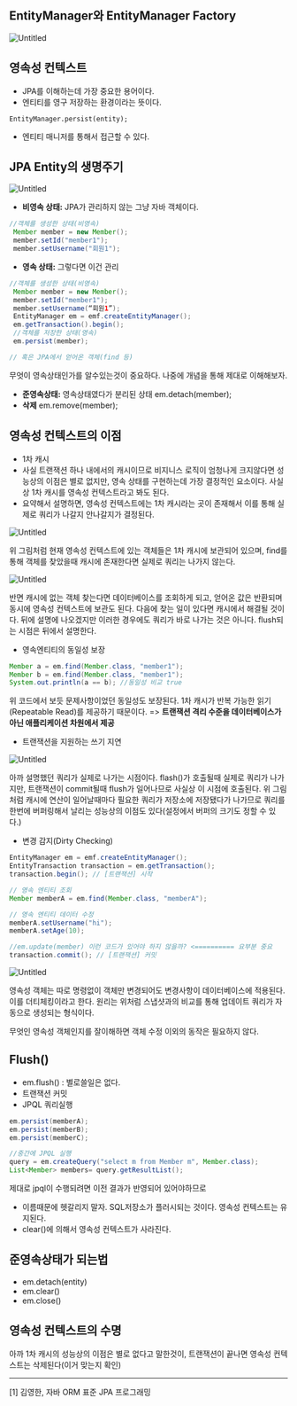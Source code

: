 ## EntityManager와 EntityManager Factory

![Untitled](SpringJPAContext/Untitled.png)

## 영속성 컨텍스트

- JPA를 이해하는데 가장 중요한 용어이다.
- 엔티티를 영구 저장하는 환경이라는 뜻이다.

`EntityManager.persist(entity);`

- 엔티티 매니저를 통해서 접근할 수 있다.

## JPA Entity의 생명주기

![Untitled](SpringJPAContext/Untitled1.png)

- **비영속 상태:** JPA가 관리하지 않는 그냥 자바 객체이다.

```java
//객체를 생성한 상태(비영속)
 Member member = new Member();
 member.setId("member1");
 member.setUsername("회원1");
```

- **영속 상태:** 그렇다면 이건 관리

```java
//객체를 생성한 상태(비영속)
 Member member = new Member();
 member.setId("member1");
 member.setUsername(“회원1”);
 EntityManager em = emf.createEntityManager();
 em.getTransaction().begin();
 //객체를 저장한 상태(영속)
 em.persist(member);

// 혹은 JPA에서 얻어온 객체(find 등)
```

무엇이 영속상태인가를 알수있는것이 중요하다. 나중에 개념을 통해 제대로 이해해보자.

- **준영속상태:** 영속상태였다가 분리된 상태
  em.detach(member);
- **삭제**
  em.remove(member);

## 영속성 컨텍스트의 이점

- 1차 캐시
- 사실 트랜잭션 하나 내에서의 캐시이므로 비지니스 로직이 엄청나게 크지않다면 성능상의 이점은 별로 없지만, 영속 상태를 구현하는데 가장 결정적인 요소이다. 사실상 1차 캐시를 영속성 컨텍스트라고 봐도 된다.
- 요약해서 설명하면, 영속성 컨텍스트에는 1차 캐시라는 곳이 존재해서 이를 통해 실제로 쿼리가 나갈지 안나갈지가 결정된다.

![Untitled](SpringJPAContext/Untitled2.png)

위 그림처럼 현재 영속성 컨텍스트에 있는 객체들은 1차 캐시에 보관되어 있으며, find를 통해 객체를 찾았을때 캐시에 존재한다면 실제로 쿼리는 나가지 않는다.

![Untitled](SpringJPAContext/Untitled3.png)

반면 캐시에 없는 객체 찾는다면 데이터베이스를 조회하게 되고, 얻어온 값은 반환되며 동시에 영속성 컨텍스트에 보관도 된다. 다음에 찾는 일이 있다면 캐시에서 해결될 것이다. 뒤에 설명에 나오겠지만 이러한 경우에도 쿼리가 바로 나가는 것은 아니다. flush되는 시점은 뒤에서 설명한다.

- 영속엔티티의 동일성 보장

```java
Member a = em.find(Member.class, "member1");
Member b = em.find(Member.class, "member1");
System.out.println(a == b); //동일성 비교 true
```

위 코드에서 보듯 문제사항이었던 동일성도 보장된다. 1차 캐시가 반복 가능한 읽기(Repeatable Read)를 제공하기 때문이다.
=> **트랜잭션 격리 수준을 데이터베이스가 아닌 애플리케이션 차원에서 제공**

- 트랜잭션을 지원하는 쓰기 지연

![Untitled](SpringJPAContext/Untitled4.png)

아까 설명했던 쿼리가 실제로 나가는 시점이다. flash()가 호출될때 실제로 쿼리가 나가지만, 트랜잭션이 commit될때 flush가 일어나므로 사실상 이 시점에 호출된다. 위 그림처럼 캐시에 연산이 일어날때마다 필요한 쿼리가 저장소에 저장됐다가 나가므로 쿼리를 한번에 버퍼링해서 날리는 성능상의 이점도 있다(설정에서 버퍼의 크기도 정할 수 있다.)

- 변경 감지(Dirty Checking)

```java
EntityManager em = emf.createEntityManager();
EntityTransaction transaction = em.getTransaction();
transaction.begin(); // [트랜잭션] 시작

// 영속 엔티티 조회
Member memberA = em.find(Member.class, "memberA");

// 영속 엔티티 데이터 수정
memberA.setUsername("hi");
memberA.setAge(10);

//em.update(member) 이런 코드가 있어야 하지 않을까? <========== 요부분 중요
transaction.commit(); // [트랜잭션] 커밋
```

![Untitled](SpringJPAContext/Untitled5.png)

영속성 객체는 따로 명령없이 객체만 변경되어도 변경사항이 데이터베이스에 적용된다. 이를 더티체킹이라고 한다. 원리는 위처럼 스냅샷과의 비교를 통해 업데이트 쿼리가 자동으로 생성되는 형식이다.

무엇인 영속성 객체인지를 잘이해하면 객체 수정 이외의 동작은 필요하지 않다.

## Flush()

- em.flush() : 별로쓸일은 없다.
- 트랜잭션 커밋
- JPQL 쿼리실행

```java
em.persist(memberA);
em.persist(memberB);
em.persist(memberC);

//중간에 JPQL 실행
query = em.createQuery("select m from Member m", Member.class);
List<Member> members= query.getResultList();
```

제대로 jpql이 수행되려면 이전 결과가 반영되어 있어야하므로

- 이름때문에 헷갈리지 말자. SQL저장소가 플러시되는 것이다. 영속성 컨텍스트는 유지된다.
- clear()에 의해서 영속성 컨텍스트가 사라진다.

## 준영속상태가 되는법

- em.detach(entity)
- em.clear()
- em.close()

## 영속성 컨텍스트의 수명

아까 1차 캐시의 성능상의 이점은 별로 없다고 말한것이, 트랜잭션이 끝나면 영속성 컨텍스트는 삭제된다(이거 맞는지 확인)

---

[1] 김영한, 자바 ORM 표준 JPA 프로그래밍
